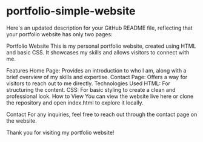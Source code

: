 # portfolio-simple-website


Here's an updated description for your GitHub README file, reflecting that your portfolio website has only two pages:

Portfolio Website
This is my personal portfolio website, created using HTML and basic CSS. It showcases my skills and allows visitors to connect with me.

Features
Home Page: Provides an introduction to who I am, along with a brief overview of my skills and expertise.
Contact Page: Offers a way for visitors to reach out to me directly.
Technologies Used
HTML: For structuring the content.
CSS: For basic styling to create a clean and professional look.
How to View
You can view the website live here or clone the repository and open index.html to explore it locally.

Contact
For any inquiries, feel free to reach out through the contact page on the website.

Thank you for visiting my portfolio website!







